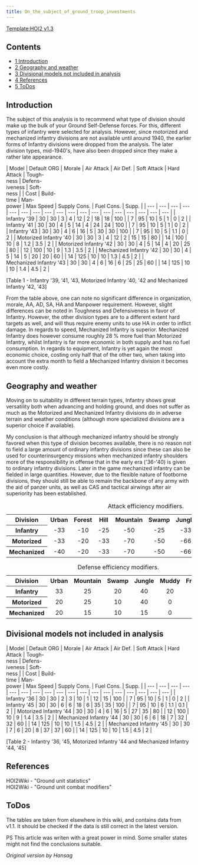 ```yaml
---
title: On_the_subject_of_ground_troop_investments
---
```

 [Template:HOI2 v1.3](/wiki/index.php?title=Template:HOI2_v1.3&action=edit&redlink=1 "Template:HOI2 v1.3 (page does not exist)")

Contents
--------

*   [1 Introduction](#Introduction)
*   [2 Geography and weather](#Geography_and_weather)
*   [3 Divisional models not included in analysis](#Divisional_models_not_included_in_analysis)
*   [4 References](#References)
*   [5 ToDos](#ToDos)

Introduction
------------

The subject of this analysis is to recommend what type of division should make up the bulk of your Ground Self-Defense forces. For this, different types of infantry were selected for analysis. However, since motorized and mechanized infantry divisions are not available until around 1940, the earlier forms of Infantry divisions were dropped from the analysis. The later division types, mid-1940's, have also been dropped since they make a rather late appearance.

| Model | Default ORG | Morale | Air Attack | Air Def. | Soft Attack | Hard Attack | Tough-  
ness | Defens-  
iveness | Soft-  
ness |  | Cost | Build-  
time | Man-  
power | Max Speed | Supply Cons. | Fuel Cons. | Supp. |
| --- | --- | --- | --- | --- | --- | --- | --- | --- | --- | --- | --- | --- | --- | --- | --- | --- | --- |
| Infantry '39 | 30 | 30 | 3 | 4 | 12 | 2 | 18 | 18 | 100 |  | 7 | 95 | 10 | 5 | 1 | 0 | 2 |
| Infantry '41 | 30 | 30 | 4 | 5 | 14 | 4 | 24 | 24 | 100 |  | 7 | 95 | 10 | 5 | 1 | 0 | 2 |
| Infantry '43 | 30 | 30 | 4 | 6 | 16 | 5 | 30 | 30 | 100 |  | 7 | 95 | 10 | 5 | 1.1 | 0 | 2 |
| Motorized Infantry '40 | 30 | 30 | 3 | 4 | 12 | 2 | 15 | 15 | 80 |  | 14 | 100 | 10 | 8 | 1.2 | 3.5 | 2 |
| Motorized Infantry '42 | 30 | 30 | 4 | 5 | 14 | 4 | 20 | 25 | 80 |  | 12 | 100 | 10 | 9 | 1.3 | 3.5 | 2 |
| Mechanized Infantry '42 | 30 | 30 | 4 | 5 | 14 | 5 | 20 | 20 | 60 |  | 14 | 125 | 10 | 10 | 1.3 | 4.5 | 2 |
| Mechanized Infantry '43 | 30 | 30 | 4 | 6 | 16 | 6 | 25 | 25 | 60 |  | 14 | 125 | 10 | 10 | 1.4 | 4.5 | 2 |

\[Table 1 - Infantry '39, '41, '43, Motorized Infantry '40, '42 and Mechanized Infantry '42, '43\]

  
From the table above, one can note no significant difference in organization, morale, AA, AD, SA, HA and Manpower requirement. However, slight differences can be noted in Toughness and Defensiveness in favor of Infantry. However, the other division types are to a different extent hard targets as well, and will thus require enemy units to use HA in order to inflict damage. In regards to speed, Mechanized Infantry is superior. Mechanized Infantry does however consume roughly 28 % more fuel than Motorized Infantry, whilst Infantry is far more economic in both supply and has no fuel consumption. In regards to equipment, Infantry is yet again the most economic choice, costing only half that of the other two, when taking into account the extra month to field a Mechanized Infantry division it becomes even more costly.

Geography and weather
---------------------

Moving on to suitability in different terrain types, Infantry shows great versatility both when advancing and holding ground, and does not suffer as much as the Motorized and Mechanized Infantry divisions do in adverse terrain and weather conditions (although more specialized divisions are a superior choice if available).

My conclusion is that although mechanized infantry should be strongly favored when this type of division becomes available, there is no reason not to field a large amount of ordinary infantry divisions since these can also be used for counterinsurgency missions when mechanized infantry shoulders more of the responsibility in offense that in the early era ('36-'40) is given to ordinary infantry divisions. Later in the game mechanized infantry can be fielded in large quantities. However, due to the flexible nature of footborne divisions, they should still be able to remain the backbone of any army with the aid of panzer units, as well as CAS and tactical airwings after air superiority has been established.

  

<table class="wikitable" style="text-align:center"><caption>Attack efficiency modifiers.</caption><tbody><tr><th>Division</th><th>Urban</th><th>Forest</th><th>Hill</th><th>Mountain</th><th>Swamp</th><th>Jungle</th><th>Muddy</th><th>Fort</th><th>River</th><th>Shore</th></tr><tr><th>Infantry</th><td>-33</td><td>-10</td><td>-25</td><td>-50</td><td>-25</td><td>-33</td><td>-33</td><td>-10</td><td>-50</td><td>-50</td></tr><tr><th>Motorized</th><td>-33</td><td>-20</td><td>-33</td><td>-70</td><td>-50</td><td>-66</td><td>-70</td><td>-20</td><td>-66</td><td>-66</td></tr><tr><th>Mechanized</th><td>-40</td><td>-20</td><td>-33</td><td>-70</td><td>-50</td><td>-66</td><td>-50</td><td>-20</td><td>-66</td><td>-66</td></tr></tbody></table>

  

<table class="wikitable" style="text-align:center"><caption>Defense efficiency modifiers.</caption><tbody><tr><th>Division</th><th>Urban</th><th>Mountain</th><th>Swamp</th><th>Jungle</th><th>Muddy</th><th>Frozen</th><th>Snow</th></tr><tr><th>Infantry</th><td>33</td><td>25</td><td>20</td><td>40</td><td>20</td><td>20</td><td>0</td></tr><tr><th>Motorized</th><td>20</td><td>25</td><td>10</td><td>40</td><td>0</td><td>10</td><td>-10</td></tr><tr><th>Mechanized</th><td>20</td><td>15</td><td>10</td><td>15</td><td>0</td><td>10</td><td>-10</td></tr></tbody></table>

Divisional models not included in analysis
------------------------------------------

| Model | Default ORG | Morale | Air Attack | Air Def. | Soft Attack | Hard Attack | Tough-  
ness | Defens-  
iveness | Soft-  
ness |  | Cost | Build-  
time | Man-  
power | Max Speed | Supply Cons. | Fuel Cons. | Supp. |
| --- | --- | --- | --- | --- | --- | --- | --- | --- | --- | --- | --- | --- | --- | --- | --- | --- | --- |
| Infantry '36 | 30 | 30 | 2 | 3 | 10 | 1 | 12 | 15 | 100 |  | 7 | 95 | 10 | 5 | 1 | 0 | 2 |
| Infantry '45 | 30 | 30 | 6 | 6 | 18 | 6 | 35 | 35 | 100 |  | 7 | 95 | 10 | 6 | 1.1 | 0.1 | 2 |
| Motorized Infantry '44 | 30 | 30 | 4 | 6 | 16 | 5 | 27 | 35 | 80 |  | 12 | 100 | 10 | 9 | 1.4 | 3.5 | 2 |
| Mechanized Infantry '44 | 30 | 30 | 6 | 6 | 18 | 7 | 32 | 32 | 60 |  | 14 | 125 | 10 | 10 | 1.5 | 4.5 | 2 |
| Mechanized Infantry '45 | 30 | 30 | 7 | 6 | 20 | 8 | 37 | 37 | 60 |  | 14 | 125 | 10 | 10 | 1.5 | 4.5 | 2 |

\[Table 2 - Infantry '36, '45, Motorized Infantry '44 and Mechanized Infantry '44, '45\]

References
----------

HOI2Wiki - "Ground unit statistics"  
HOI2Wiki - "Ground unit combat modifiers"

ToDos
-----

The tables are taken from elsewhere in this wiki, and contains data from v1.1. It should be checked if the data is still correct in the latest version.

PS This article was writen with a great power in mind. Some smaller states might not find the conclusions suitable.

_Original version by Hansag_